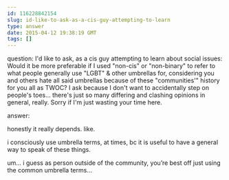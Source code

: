 ```yaml
---
id: 116228842154
slug: id-like-to-ask-as-a-cis-guy-attempting-to-learn
type: answer
date: 2015-04-12 19:38:19 GMT
tags: []
---
```

question: I'd like to ask, as a cis guy attempting to learn about social issues: Would it be more preferable if I used "non-cis" or "non-binary" to refer to what people generally use "LGBT" & other umbrellas for, considering you and others hate all said umbrellas because of these "communities'" history for you all as TWOC? I ask because I don't want to accidentally step on people's toes... there's just so many differing and clashing opinions in general, really. Sorry if I'm just wasting your time here.

answer: <p>honestly it really depends. like. <br></p><p>i consciously use umbrella terms, at times, bc it is useful to have a general way to speak of these things. <br></p><p>um... i guess as person outside of the community, you’re best off just using the common umbrella terms...<br></p>